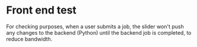 <h1>Front end test</h1>
<p>For checking purposes, when a user submits a job, the slider won't push any changes to the backend (Python) until the backend job is completed, to reduce bandwidth.</p>
